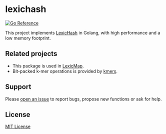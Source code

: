 # lexichash

[![Go Reference](https://pkg.go.dev/badge/github.com/shenwei356/lexichash.svg)](https://pkg.go.dev/github.com/shenwei356/lexichash)

This project implements [LexicHash](https://academic.oup.com/bioinformatics/article/39/11/btad652/7329717) in Golang,
with high performance and a low memory footprint.

## Related projects

- This package is used in [LexicMap](https://github.com/shenwei356/LexicMap).
- Bit-packed k-mer operations is provided by [kmers](https://github.com/shenwei356/kmers).

## Support

Please [open an issue](https://github.com/shenwei356/lexichash/issues) to report bugs,
propose new functions or ask for help.

## License

[MIT License](https://github.com/shenwei356/lexichash/blob/master/LICENSE)


